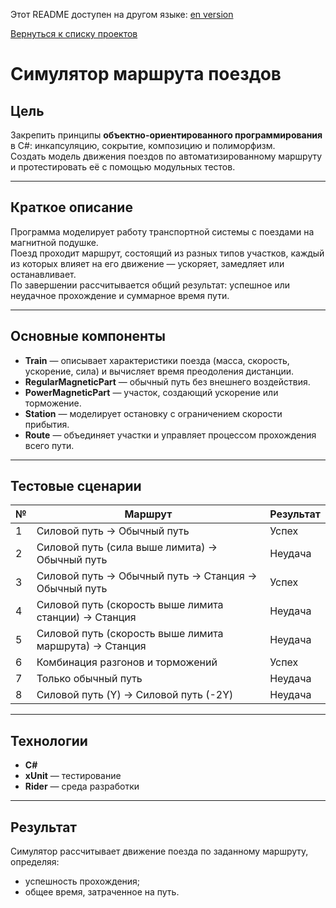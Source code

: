 Этот README доступен на другом языке:
[en version](README.md)

[Вернуться к списку проектов](../README.ru.md)


# Симулятор маршрута поездов 

## Цель
Закрепить принципы **объектно-ориентированного программирования** в C#: инкапсуляцию, сокрытие, композицию и полиморфизм.  
Создать модель движения поездов по автоматизированному маршруту и протестировать её с помощью модульных тестов.

---

## Краткое описание
Программа моделирует работу транспортной системы с поездами на магнитной подушке.  
Поезд проходит маршрут, состоящий из разных типов участков, каждый из которых влияет на его движение — ускоряет, замедляет или останавливает.  
По завершении рассчитывается общий результат: успешное или неудачное прохождение и суммарное время пути.

---

## Основные компоненты
- **Train** — описывает характеристики поезда (масса, скорость, ускорение, сила) и вычисляет время преодоления дистанции.    
- **RegularMagneticPart** — обычный путь без внешнего воздействия.  
- **PowerMagneticPart** — участок, создающий ускорение или торможение.  
- **Station** — моделирует остановку с ограничением скорости прибытия.  
- **Route** — объединяет участки и управляет процессом прохождения всего пути.

---

## Тестовые сценарии

| № | Маршрут | Результат |
|---|----------|------------|
| 1 | Силовой путь → Обычный путь | Успех |
| 2 | Силовой путь (сила выше лимита) → Обычный путь | Неудача |
| 3 | Силовой путь → Обычный путь → Станция → Обычный путь | Успех |
| 4 | Силовой путь (скорость выше лимита станции) → Станция | Неудача |
| 5 | Силовой путь (скорость выше лимита маршрута) → Станция | Неудача |
| 6 | Комбинация разгонов и торможений | Успех |
| 7 | Только обычный путь | Неудача |
| 8 | Силовой путь (Y) → Силовой путь (-2Y) | Неудача |

---

## Технологии
- **C#**
- **xUnit** — тестирование  
- **Rider** — среда разработки

---

## Результат
Симулятор рассчитывает движение поезда по заданному маршруту, определяя:
- успешность прохождения;
- общее время, затраченное на путь.
